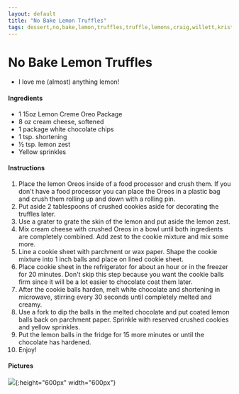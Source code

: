 ```yaml
---
layout: default
title: "No Bake Lemon Truffles"
tags: dessert,no,bake,lemon,truffles,truffle,lemons,craig,willett,kristen
---
```

# No Bake Lemon Truffles
* I love me (almost) anything lemon!

#### Ingredients
- 1 15oz Lemon Creme Oreo Package
- 8 oz cream cheese, softened
- 1 package white chocolate chips
- 1 tsp. shortening
- ½ tsp. lemon zest
- Yellow sprinkles

#### Instructions
1. Place the lemon Oreos inside of a food processor and crush them. If you don't have a food processor you can place the Oreos in a plastic bag and crush them rolling up and down with a rolling pin.
2. Put aside 2 tablespoons of crushed cookies aside for decorating the truffles later.
3. Use a grater to grate the skin of the lemon and put aside the lemon zest.
4. Mix cream cheese with crushed Oreos in a bowl until both ingredients are completely combined. Add zest to the cookie mixture and mix some more.
5. Line a cookie sheet with parchment or wax paper. Shape the cookie mixture into 1 inch balls and place on lined cookie sheet.
6. Place cookie sheet in the refrigerator for about an hour or in the freezer for 20 minutes. Don't skip this step because you want the cookie balls firm since it will be a lot easier to chocolate coat them later.
7. After the cookie balls harden, melt white chocolate and shortening in microwave, stirring every 30 seconds until completely melted and creamy.
8. Use a fork to dip the balls in the melted chocolate and put coated lemon balls back on parchment paper. Sprinkle with reserved crushed cookies and yellow sprinkles.
9. Put the lemon balls in the fridge for 15 more minutes or until the chocolate has hardened.
10. Enjoy!

#### Pictures
![]({{site.github.url}}/Desserts/Images/NoBakeLemonTruffles.jpg){:height="600px" width="600px"}
